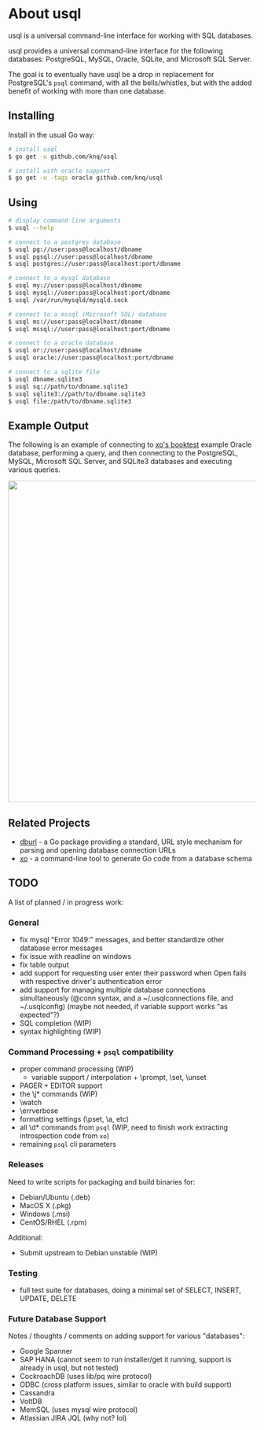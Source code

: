 # About usql

usql is a universal command-line interface for working with SQL databases.

usql provides a universal command-line interface for the following databases:
PostgreSQL, MySQL, Oracle, SQLite, and Microsoft SQL Server.

The goal is to eventually have usql be a drop in replacement for PostgreSQL's
`psql` command, with all the bells/whistles, but with the added benefit of
working with more than one database.

## Installing

Install in the usual Go way:

```sh
# install usql
$ go get -u github.com/knq/usql

# install with oracle support
$ go get -u -tags oracle github.com/knq/usql
```

## Using

```sh
# display command line arguments
$ usql --help

# connect to a postgres database
$ usql pg://user:pass@localhost/dbname
$ usql pgsql://user:pass@localhost/dbname
$ usql postgres://user:pass@localhost:port/dbname

# connect to a mysql database
$ usql my://user:pass@localhost/dbname
$ usql mysql://user:pass@localhost:port/dbname
$ usql /var/run/mysqld/mysqld.sock

# connect to a mssql (Microsoft SQL) database
$ usql ms://user:pass@localhost/dbname
$ usql mssql://user:pass@localhost:port/dbname

# connect to a oracle database
$ usql or://user:pass@localhost/dbname
$ usql oracle://user:pass@localhost:port/dbname

# connect to a sqlite file
$ usql dbname.sqlite3
$ usql sq://path/to/dbname.sqlite3
$ usql sqlite3://path/to/dbname.sqlite3
$ usql file:/path/to/dbname.sqlite3
```

## Example Output

The following is an example of connecting to [xo's booktest](https://github.com/knq/xo)
example Oracle database, performing a query, and then connecting to the
PostgreSQL, MySQL, Microsoft SQL Server, and SQLite3 databases and executing
various queries.

<p align="center">
  <a href="https://asciinema.org/a/73gxbg62ny2fx9ppxu0kd8c48" target="_blank">
    <img src="https://asciinema.org/a/73gxbg62ny2fx9ppxu0kd8c48.png" width="654"/>
  </a>
</p>

## Related Projects

* [dburl](https://github.com/knq/dburl) - a Go package providing a standard, URL style mechanism for parsing and opening database connection URLs
* [xo](https://github.com/knq/xo) - a command-line tool to generate Go code from a database schema

## TODO

A list of planned / in progress work:

### General
* fix mysql "Error 1049:" messages, and better standardize other database error messages
* fix issue with readline on windows
* fix table output
* add support for requesting user enter their password when Open fails with respective driver's authentication error
* add support for managing multiple database connections simultaneously (@conn
  syntax, and a ~/.usqlconnections file, and ~/.usqlconfig) (maybe not needed,
  if variable support works "as expected"?)
* SQL completion (WIP)
* syntax highlighting (WIP)

### Command Processing + `psql` compatibility
* proper command processing (WIP)
  * variable support / interpolation + \prompt, \set, \unset
* PAGER + EDITOR support
* the \j* commands (WIP)
* \watch
* \errverbose
* formatting settings (\pset, \a, etc)
* all \\d* commands from `psql` (WIP, need to finish work extracting introspection code from `xo`)
* remaining `psql` cli parameters

### Releases

Need to write scripts for packaging and build binaries for:

* Debian/Ubuntu (.deb)
* MacOS X (.pkg)
* Windows (.msi)
* CentOS/RHEL (.rpm)

Additional:
* Submit upstream to Debian unstable (WIP)

### Testing

* full test suite for databases, doing a minimal set of SELECT, INSERT, UPDATE, DELETE

### Future Database Support

Notes / thoughts / comments on adding support for various "databases":

* Google Spanner
* SAP HANA (cannot seem to run installer/get it running, support is already in usql, but not tested)
* CockroachDB (uses lib/pq wire protocol)
* ODBC (cross platform issues, similar to oracle with build support)
* Cassandra
* VoltDB
* MemSQL (uses mysql wire protocol)
* Atlassian JIRA JQL (why not? lol)
